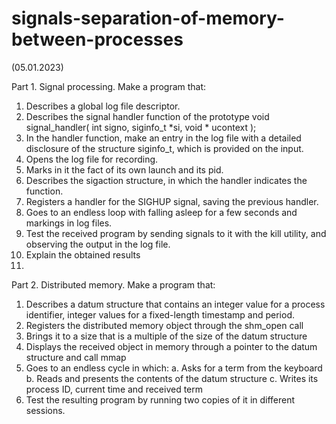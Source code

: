 # signals-separation-of-memory-between-processes

(05.01.2023)

Part 1. Signal processing. Make a program that: 

1. Describes a global log file descriptor. 
2. Describes the signal handler function of the prototype 
void signal_handler( int signo, siginfo_t *si, void * ucontext ); 
3. In the handler function, make an entry in the log file with a detailed disclosure of the structure 
siginfo_t, which is provided on the input. 
4. Opens the log file for recording. 
5. Marks in it the fact of its own launch and its pid. 
6. Describes the sigaction structure, in which the handler indicates the function. 
7. Registers a handler for the SIGHUP signal, saving the previous handler. 
8. Goes to an endless loop with falling asleep for a few seconds and markings in 
log files. 
9. Test the received program by sending signals to it with the kill utility, and 
observing the output in the log file. 
10. Explain the obtained results
11. 
Part 2. Distributed memory. Make a program that:

1. Describes a datum structure that contains an integer value for a process identifier, integer 
values for a fixed-length timestamp and period. 
2. Registers the distributed memory object through the shm_open call 
3. Brings it to a size that is a multiple of the size of the datum structure 
4. Displays the received object in memory through a pointer to the datum structure and 
call mmap 
5. Goes to an endless cycle in which: 
a. Asks for a term from the keyboard 
b. Reads and presents the contents of the datum structure 
c. Writes its process ID, current time and 
received term 
6. Test the resulting program by running two copies of it in different sessions.
